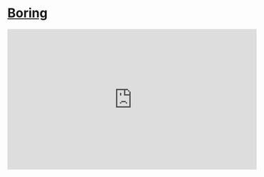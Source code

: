 # [Boring](/wilcom-docs/Applied/mixed/Boring)

<iframe src="https://www.youtube.com/embed/ln4-d1xSchs" frameborder="0" 
      allow="accelerometer; autoplay; clipboard-write; encrypted-media; gyroscope; picture-in-picture" 
      allowfullscreen="" style="width: 560px; height: 315px;">
</iframe>
